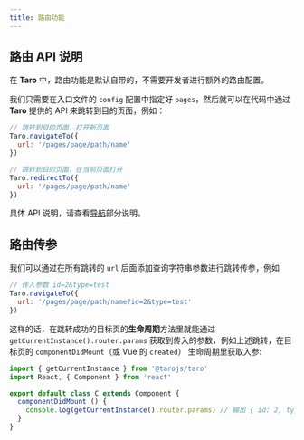 ```yaml
---
title: 路由功能
---
```


## 路由 API 说明

在 **Taro** 中，路由功能是默认自带的，不需要开发者进行额外的路由配置。

我们只需要在入口文件的 `config` 配置中指定好 `pages`，然后就可以在代码中通过 **Taro** 提供的 API 来跳转到目的页面，例如：

```jsx
// 跳转到目的页面，打开新页面
Taro.navigateTo({
  url: '/pages/page/path/name'
})

// 跳转到目的页面，在当前页面打开
Taro.redirectTo({
  url: '/pages/page/path/name'
})
```

具体 API 说明，请查看[导航](./apis/interface/navigation/navigateTo.html)部分说明。

## 路由传参

我们可以通过在所有跳转的 `url` 后面添加查询字符串参数进行跳转传参，例如

```jsx
// 传入参数 id=2&type=test
Taro.navigateTo({
  url: '/pages/page/path/name?id=2&type=test'
})

```

这样的话，在跳转成功的目标页的**生命周期**方法里就能通过 `getCurrentInstance().router.params` 获取到传入的参数，例如上述跳转，在目标页的 `componentDidMount`（或 Vue 的 `created`） 生命周期里获取入参:

```jsx
import { getCurrentInstance } from '@tarojs/taro'
import React, { Component } from 'react'

export default class C extends Component {
  componentDidMount () {
    console.log(getCurrentInstance().router.params) // 输出 { id: 2, type: 'test' }
  }
}
```
